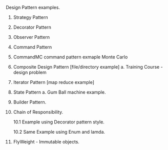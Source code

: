 Design Pattern examples.

1. Strategy Pattern
2. Decorator Pattern
3. Observer Pattern
4. Command Pattern
5. CommandMC command pattern exmaple Monte Carlo
6. Composite Design Pattern [file/directory example]
    a. Training Course - design problem

7. Iterator Pattern [map reduce example]

8. State Pattern
    a. Gum Ball machine example.
    
9. Builder Pattern.
10. Chain of Responsibility.

    10.1 Example using Decorator pattern style.
    
    10.2 Same Example using Enum and lamda.

11. FlyWeight - Immutable objects.